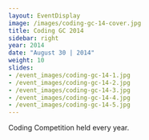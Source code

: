 ```yaml
---
layout: EventDisplay
image: /images/coding-gc-14-cover.jpg
title: Coding GC 2014
sidebar: right
year: 2014
date: "August 30 | 2014"
weight: 10
slides:
- /event_images/coding-gc-14-1.jpg
- /event_images/coding-gc-14-2.jpg
- /event_images/coding-gc-14-3.jpg
- /event_images/coding-gc-14-4.jpg
- /event_images/coding-gc-14-5.jpg
---
```

Coding Competition held every year.


